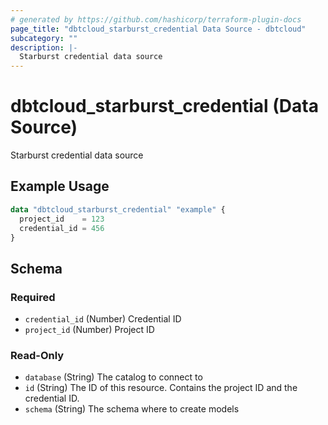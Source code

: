 ```yaml
---
# generated by https://github.com/hashicorp/terraform-plugin-docs
page_title: "dbtcloud_starburst_credential Data Source - dbtcloud"
subcategory: ""
description: |-
  Starburst credential data source
---
```


# dbtcloud_starburst_credential (Data Source)

Starburst credential data source

## Example Usage

```terraform
data "dbtcloud_starburst_credential" "example" {
  project_id    = 123
  credential_id = 456
}
```

<!-- schema generated by tfplugindocs -->
## Schema

### Required

- `credential_id` (Number) Credential ID
- `project_id` (Number) Project ID

### Read-Only

- `database` (String) The catalog to connect to
- `id` (String) The ID of this resource. Contains the project ID and the credential ID.
- `schema` (String) The schema where to create models
